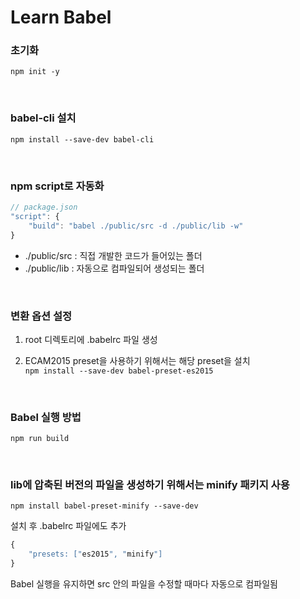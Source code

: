 # Learn Babel

### 초기화

`npm init -y`

<br>

### babel-cli 설치

`npm install --save-dev babel-cli`

<br>

### npm script로 자동화

```js
// package.json
"script": {
    "build": "babel ./public/src -d ./public/lib -w"
}
```

- ./public/src : 직접 개발한 코드가 들어있는 폴더<br>
- ./public/lib : 자동으로 컴파일되어 생성되는 폴더

<br>

### 변환 옵션 설정

1. root 디렉토리에 .babelrc 파일 생성

2. ECAM2015 preset을 사용하기 위해서는 해당 preset을 설치<br>
   `npm install --save-dev babel-preset-es2015`

<br>

### Babel 실행 방법

`npm run build`

<br>

### lib에 압축된 버전의 파일을 생성하기 위해서는 minify 패키지 사용

`npm install babel-preset-minify --save-dev`

설치 후 .babelrc 파일에도 추가

```js
{
    "presets: ["es2015", "minify"]
}
```

Babel 실행을 유지하면 src 안의 파일을 수정할 때마다 자동으로 컴파일됨
